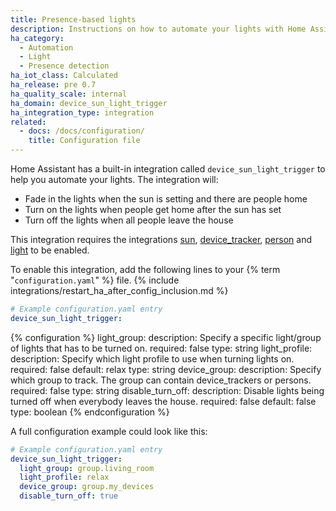 ```yaml
---
title: Presence-based lights
description: Instructions on how to automate your lights with Home Assistant.
ha_category:
  - Automation
  - Light
  - Presence detection
ha_iot_class: Calculated
ha_release: pre 0.7
ha_quality_scale: internal
ha_domain: device_sun_light_trigger
ha_integration_type: integration
related:
  - docs: /docs/configuration/
    title: Configuration file
---
```


Home Assistant has a built-in integration called `device_sun_light_trigger` to help you automate your lights. The integration will:

- Fade in the lights when the sun is setting and there are people home
- Turn on the lights when people get home after the sun has set
- Turn off the lights when all people leave the house

This integration requires the integrations [sun](/integrations/sun/), [device_tracker](/integrations/device_tracker/), [person](/integrations/person/) and [light](/integrations/light/) to be enabled.

To enable this integration, add the following lines to your {% term "`configuration.yaml`" %} file.
{% include integrations/restart_ha_after_config_inclusion.md %}

```yaml
# Example configuration.yaml entry
device_sun_light_trigger:
```

{% configuration %}
light_group:
  description: Specify a specific light/group of lights that has to be turned on.
  required: false
  type: string
light_profile:
  description: Specify which light profile to use when turning lights on.
  required: false
  default: relax
  type: string
device_group:
  description: Specify which group to track. The group can contain device_trackers or persons.
  required: false
  type: string
disable_turn_off:
  description: Disable lights being turned off when everybody leaves the house.
  required: false
  default: false
  type: boolean
{% endconfiguration %}

A full configuration example could look like this:

```yaml
# Example configuration.yaml entry
device_sun_light_trigger:
  light_group: group.living_room
  light_profile: relax
  device_group: group.my_devices
  disable_turn_off: true
```
